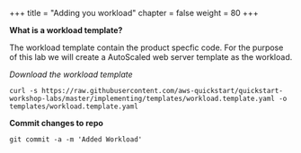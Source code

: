 +++
title = "Adding you workload"
chapter = false
weight = 80
+++

**What is a workload template?**

The workload template contain the product specfic code. For the purpose of this lab we will create a AutoScaled web server template as the workload.

*Download the workload template*

`curl -s https://raw.githubusercontent.com/aws-quickstart/quickstart-workshop-labs/master/implementing/templates/workload.template.yaml -o templates/workload.template.yaml`

**Commit changes to repo**

`git commit -a -m 'Added Workload'`
